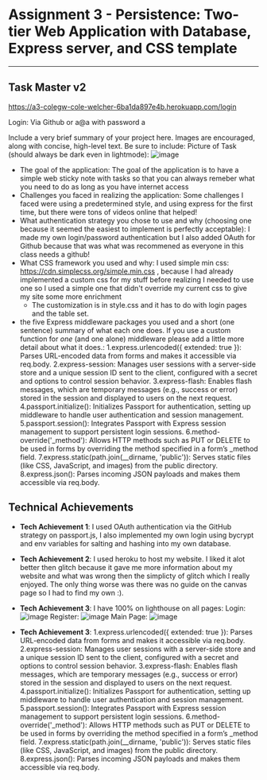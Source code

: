 Assignment 3 - Persistence: Two-tier Web Application with Database, Express server, and CSS template
===
---

## Task Master v2

https://a3-colegw-cole-welcher-6ba1da897e4b.herokuapp.com/login 

Login: Via Github or a@a with password a

Include a very brief summary of your project here. Images are encouraged, along with concise, high-level text. Be sure to include:
Picture of Task (should always be dark even in lightmode):
![image](https://github.com/user-attachments/assets/9c0193b1-ec9f-4dd2-9c99-36fe7fd631b7)

- The goal of the application:
  The goal of the application is to have a simple web sticky note with tasks so that you can always remeber what you need to do as long as you have internet access
- Challenges you faced in realizing the application:
  Some challenges I faced were using a predetermined style, and using express for the first time, but there were tons of videos online that helped!
- What authentication strategy you chose to use and why (choosing one because it seemed the easiest to implement is perfectly acceptable):
  I made my own login/password authentication but I also added OAuth for Github because that was what was recommened as everyone in this class needs a github!
- What CSS framework you used and why:
  I used simple min css: https://cdn.simplecss.org/simple.min.css , because I had already implemented a custom css for my stuff before realizing I needed to use one
  so I used a simple one that didn't override my current css to give my site some more enrichment
  - The customization is in style.css and it has to do with login pages and the table set.
- the five Express middleware packages you used and a short (one sentence) summary of what each one does. If you use a custom function for *one* (and one alone) middleware please add a little more detail about what it does.:
    1.express.urlencoded({ extended: true }): Parses URL-encoded data from forms and makes it accessible via req.body.
    2.express-session: Manages user sessions with a server-side store and a unique session ID sent to the client, configured with a secret and options to control session behavior.
    3.express-flash: Enables flash messages, which are temporary messages (e.g., success or error) stored in the session and displayed to users on the next request.
    4.passport.initialize(): Initializes Passport for authentication, setting up middleware to handle user authentication and session management.
    5.passport.session(): Integrates Passport with Express session management to support persistent login sessions.
    6.method-override('_method'): Allows HTTP methods such as PUT or DELETE to be used in forms by overriding the method specified in a form’s _method field.
    7.express.static(path.join(__dirname, 'public')): Serves static files (like CSS, JavaScript, and images) from the public directory.
    8.express.json(): Parses incoming JSON payloads and makes them accessible via req.body.

## Technical Achievements
- **Tech Achievement 1**: I used OAuth authentication via the GitHub strategy on passport.js, I also implemented my own login using bycrypt and env variables for salting and hashing into my own database.
- **Tech Achievement 2**: I used heroku to host my website. I liked it alot better then glitch because it gave me more information about my website and what was wrong then the simplicty of glitch which I really enjoyed. The only thing worse was there was no guide on the canvas page so I had to find my own :).
- **Tech Achievement 3**: I have 100% on lighthouse on all pages:
  Login:
  ![image](https://github.com/user-attachments/assets/cc13f260-e1aa-4c3b-a1dc-541c79403cf9)
  Register:
  ![image](https://github.com/user-attachments/assets/9e6dbb28-8c6a-4675-ba93-8cc80d4d41b4)
  Main Page:
  ![image](https://github.com/user-attachments/assets/064c51a9-6d27-4edb-b3f9-8d9b14abda93)

-  **Tech Achievement 3**:
    1.express.urlencoded({ extended: true }): Parses URL-encoded data from forms and makes it accessible via req.body.
    2.express-session: Manages user sessions with a server-side store and a unique session ID sent to the client, configured with a secret and options to control session behavior.
    3.express-flash: Enables flash messages, which are temporary messages (e.g., success or error) stored in the session and displayed to users on the next request.
    4.passport.initialize(): Initializes Passport for authentication, setting up middleware to handle user authentication and session management.
    5.passport.session(): Integrates Passport with Express session management to support persistent login sessions.
    6.method-override('_method'): Allows HTTP methods such as PUT or DELETE to be used in forms by overriding the method specified in a form’s _method field.
    7.express.static(path.join(__dirname, 'public')): Serves static files (like CSS, JavaScript, and images) from the public directory.
    8.express.json(): Parses incoming JSON payloads and makes them accessible via req.body.

